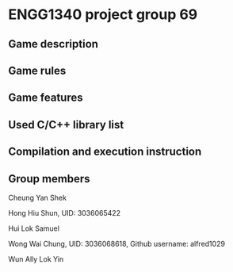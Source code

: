 # ENGG1340 project group 69
## Game description
## Game rules
## Game features
## Used C/C++ library list
## Compilation and execution instruction
## Group members
Cheung Yan Shek

Hong Hiu Shun, UID: 3036065422  

Hui Lok Samuel

Wong Wai Chung, UID: 3036068618, Github username: alfred1029

Wun Ally Lok Yin

